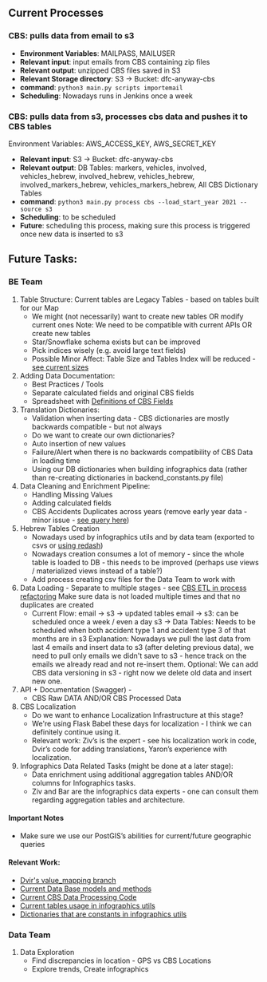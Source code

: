 ## Current Processes

### CBS: pulls data from email to s3
- **Environment Variables**: MAILPASS, MAILUSER
- **Relevant input**: input emails from CBS containing zip files
- **Relevant output**: unzipped CBS files saved in S3
- **Relevant Storage directory**: S3 -> Bucket: dfc-anyway-cbs
- **command**: `python3 main.py scripts importemail`
- **Scheduling**: Nowadays runs in Jenkins once a week

### CBS: pulls data from s3, processes cbs data and pushes it to CBS tables
Environment Variables: AWS_ACCESS_KEY, AWS_SECRET_KEY
- **Relevant input**: S3 -> Bucket: dfc-anyway-cbs
- **Relevant output**: DB Tables: markers, vehicles, involved, vehicles_hebrew, involved_hebrew, vehicles_hebrew, involved_markers_hebrew, vehicles_markers_hebrew, All CBS Dictionary Tables
- **command**: `python3 main.py process cbs --load_start_year 2021 --source s3`
- **Scheduling**: to be scheduled
- **Future**: scheduling this process, making sure this process is triggered once new data is inserted to s3

## Future Tasks:

### BE Team
1. Table Structure: Current tables are Legacy Tables - based on tables built for our Map
   - We might (not necessarily) want to create new tables OR modify current ones
     Note: We need to be compatible with current APIs OR create new tables
   - Star/Snowflake schema exists but can be improved
   - Pick indices wisely (e.g. avoid large text fields)
   - Possible Minor Affect: Table Size and Tables Index will be reduced - [see current sizes](https://app.redash.io/hasadna/queries/833839/source)
2. Adding Data Documentation:
   - Best Practices / Tools
   - Separate calculated fields and original CBS fields
   - Spreadsheet with [Definitions of CBS Fields](https://docs.google.com/spreadsheets/d/1qaVV7NKXVYNmnxKZ4he2MKZDAjWPHiHfq-U5dcNZM5k)
3. Translation Dictionaries:
    - Validation when inserting data - CBS dictionaries are mostly backwards compatible - but not always
   - Do we want to create our own dictionaries?
   - Auto insertion of new values
   - Failure/Alert when there is no backwards compatibility of CBS Data in loading time
   - Using our DB dictionaries when building infographics data (rather than re-creating dictionaries in backend_constants.py file)
4. Data Cleaning and Enrichment Pipeline:
    - Handling Missing Values
    - Adding calculated fields  
    - CBS Accidents Duplicates across years (remove early year data - minor issue - [see query here](https://app.redash.io/hasadna/queries/834111/source))
5. Hebrew Tables Creation
    - Nowadays used by infographics utils and by data team (exported to csvs or [using redash](https://app.redash.io/hasadna))
    - Nowadays creation consumes a lot of memory - since the whole table is loaded to DB - this needs to be improved (perhaps use views / materialized views instead of a table?)
    - Add process creating csv files for the Data Team to work with
5. Data Loading - Separate to multiple stages - see [CBS ETL in process refactoring](https://docs.google.com/document/d/1LirLg1u7B3ekvcjetj6LhVExijVqctMZ83fJHUYzlrI/edit?usp=sharing)
   Make sure data is not loaded multiple times and that no duplicates are created
   - Current Flow: email -> s3 -> updated tables
     email -> s3: can be scheduled once a week / even a day
     s3 -> Data Tables: Needs to be scheduled when both accident type 1 and accident type 3 of that months are in s3
     Explanation: Nowadays we pull the last data from last 4 emails and insert data to s3 (after deleting previous data), we need to pull only emails we didn't save to s3 - hence track on the emails we already read and not re-insert them.
     Optional: We can add CBS data versioning in s3 - right now we delete old data and insert new one.
6. API + Documentation (Swagger) - 
   - CBS Raw DATA AND/OR CBS Processed Data
7. CBS Localization
   - Do we want to enhance Localization Infrastructure at this stage?
   - We're using Flask Babel these days for localization - I think we can definitely continue using it.
   - Relevant work: Ziv’s is the expert - see his localization work in code, Dvir’s code for adding translations, Yaron’s experience with localization.
8. Infographics Data Related Tasks (might be done at a later stage):
   - Data enrichment using additional aggregation tables AND/OR columns for Infographics tasks.
   - Ziv and Bar are the infographics data experts - one can consult them regarding aggregation tables and architecture.

#### Important Notes
- Make sure we use our PostGIS’s abilities for current/future geographic queries

#### Relevant Work:
- [Dvir's value_mapping branch](https://github.com/dvirein/anyway-backend/tree/value_mapping)
- [Current Data Base models and methods](https://github.com/hasadna/anyway/blob/dev/anyway/models.py)
- [Current CBS Data Processing Code](https://github.com/hasadna/anyway/blob/dev/anyway/parsers/cbs/executor.py)
- [Current tables usage in infographics utils](https://github.com/hasadna/anyway/blob/dev/anyway/infographics_utils.py)
- [Dictionaries that are constants in infographics utils](https://github.com/hasadna/anyway/blob/dev/anyway/infographics_dictionaries.py)

### Data Team
1. Data Exploration
   - Find discrepancies in location - GPS vs CBS Locations
   - Explore trends, Create infographics
